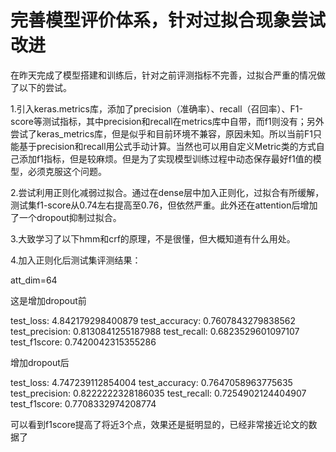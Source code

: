 # 完善模型评价体系，针对过拟合现象尝试改进

在昨天完成了模型搭建和训练后，针对之前评测指标不完善，过拟合严重的情况做了以下的尝试。

1.引入keras.metrics库，添加了precision（准确率）、recall（召回率）、F1-score等测试指标，其中precision和recall在metrics库中自带，而f1则没有；另外尝试了keras_metrics库，但是似乎和目前环境不兼容，原因未知。所以当前F1只能基于precision和recall用公式手动计算。当然也可以用自定义Metric类的方式自己添加f1指标，但是较麻烦。但是为了实现模型训练过程中动态保存最好f1值的模型，必须克服这个问题。

2.尝试利用正则化减弱过拟合。通过在dense层中加入正则化，过拟合有所缓解，测试集f1-score从0.74左右提高至0.76，但依然严重。此外还在attention后增加了一个dropout抑制过拟合。

3.大致学习了以下hmm和crf的原理，不是很懂，但大概知道有什么用处。

4.加入正则化后测试集评测结果：

att_dim=64

这是增加dropout前

test_loss: 4.842179298400879
test_accuracy: 0.7607843279838562
test_precision: 0.8130841255187988
test_recall: 0.6823529601097107
test_f1score: 0.7420042315355286

增加dropout后

test_loss: 4.747239112854004
test_accuracy: 0.7647058963775635
test_precision: 0.8222222328186035
test_recall: 0.7254902124404907
test_f1score: 0.7708332974208774

可以看到f1score提高了将近3个点，效果还是挺明显的，已经非常接近论文的数据了